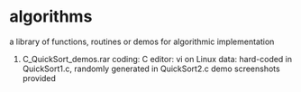 # algorithms
a library of functions, routines or demos for algorithmic implementation

1) C_QuickSort_demos.rar
   coding: C
   editor: vi on Linux
   data: hard-coded in QuickSort1.c, randomly generated in QuickSort2.c
   demo screenshots provided
